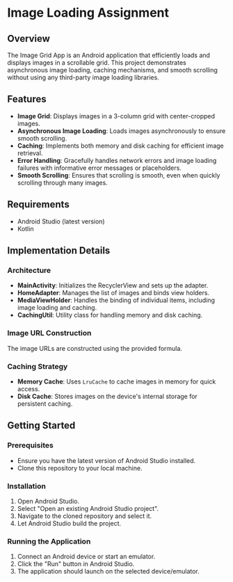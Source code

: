 # Image Loading Assignment 

## Overview

The Image Grid App is an Android application that efficiently loads and displays images in a scrollable grid. This project demonstrates asynchronous image loading, caching mechanisms, and smooth scrolling without using any third-party image loading libraries.

## Features

- **Image Grid**: Displays images in a 3-column grid with center-cropped images.
- **Asynchronous Image Loading**: Loads images asynchronously to ensure smooth scrolling.
- **Caching**: Implements both memory and disk caching for efficient image retrieval.
- **Error Handling**: Gracefully handles network errors and image loading failures with informative error messages or placeholders.
- **Smooth Scrolling**: Ensures that scrolling is smooth, even when quickly scrolling through many images.

## Requirements

- Android Studio (latest version)
- Kotlin

## Implementation Details

### Architecture

- **MainActivity**: Initializes the RecyclerView and sets up the adapter.
- **HomeAdapter**: Manages the list of images and binds view holders.
- **MediaViewHolder**: Handles the binding of individual items, including image loading and caching.
- **CachingUtil**: Utility class for handling memory and disk caching.

### Image URL Construction

The image URLs are constructed using the provided formula. 

### Caching Strategy

- **Memory Cache**: Uses `LruCache` to cache images in memory for quick access.
- **Disk Cache**: Stores images on the device's internal storage for persistent caching.

## Getting Started

### Prerequisites

- Ensure you have the latest version of Android Studio installed.
- Clone this repository to your local machine.

### Installation

1. Open Android Studio.
2. Select "Open an existing Android Studio project".
3. Navigate to the cloned repository and select it.
4. Let Android Studio build the project.

### Running the Application

1. Connect an Android device or start an emulator.
2. Click the "Run" button in Android Studio.
3. The application should launch on the selected device/emulator.

